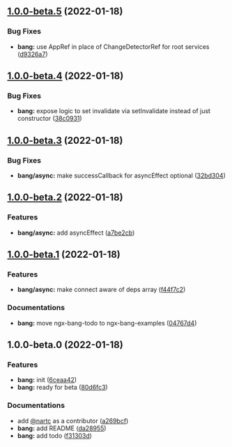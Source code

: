 ## [1.0.0-beta.5](https://github.com/nartc/nartc-workspace/compare/ngx-bang-v1.0.0-beta.4...ngx-bang-v1.0.0-beta.5) (2022-01-18)


### Bug Fixes

* **bang:** use AppRef in place of ChangeDetectorRef for root services ([d9326a7](https://github.com/nartc/nartc-workspace/commit/d9326a75dbb794f5b33bcf89e4a64f8661be32fc))

## [1.0.0-beta.4](https://github.com/nartc/nartc-workspace/compare/ngx-bang-v1.0.0-beta.3...ngx-bang-v1.0.0-beta.4) (2022-01-18)


### Bug Fixes

* **bang:** expose logic to set invalidate via setInvalidate instead of just constructor ([38c0931](https://github.com/nartc/nartc-workspace/commit/38c09316915f71edda59dacb03be256b62b0acdc))

## [1.0.0-beta.3](https://github.com/nartc/nartc-workspace/compare/ngx-bang-v1.0.0-beta.2...ngx-bang-v1.0.0-beta.3) (2022-01-18)


### Bug Fixes

* **bang/async:** make successCallback for asyncEffect optional ([32bd304](https://github.com/nartc/nartc-workspace/commit/32bd30454de8197001b16a29cf1ccd3462452c22))

## [1.0.0-beta.2](https://github.com/nartc/nartc-workspace/compare/ngx-bang-v1.0.0-beta.1...ngx-bang-v1.0.0-beta.2) (2022-01-18)


### Features

* **bang/async:** add asyncEffect ([a7be2cb](https://github.com/nartc/nartc-workspace/commit/a7be2cb6581f911cf7180a3591446ab711298409))

## [1.0.0-beta.1](https://github.com/nartc/nartc-workspace/compare/ngx-bang-v1.0.0-beta.0...ngx-bang-v1.0.0-beta.1) (2022-01-18)


### Features

* **bang/async:** make connect aware of deps array ([f44f7c2](https://github.com/nartc/nartc-workspace/commit/f44f7c235c2c29901aa617e2b8227d5c2abdef67))


### Documentations

* **bang:** move ngx-bang-todo to ngx-bang-examples ([04767d4](https://github.com/nartc/nartc-workspace/commit/04767d4c5f972a9c4b8cc65a60a0272022780bc7))

## 1.0.0-beta.0 (2022-01-18)


### Features

* **bang:** init ([6ceaa42](https://github.com/nartc/nartc-workspace/commit/6ceaa42a2d938f19de0a1d37d25eaabc07967c92))
* **bang:** ready for beta ([80d6fc3](https://github.com/nartc/nartc-workspace/commit/80d6fc3477a7ea5e5416886aa152e5fbbdf40fdb))


### Documentations

* add [@nartc](https://github.com/nartc) as a contributor ([a269bcf](https://github.com/nartc/nartc-workspace/commit/a269bcf96a43fc98b442b1148c1781a6ad9167a4))
* **bang:** add README ([da28955](https://github.com/nartc/nartc-workspace/commit/da2895569526d94fe4b1bf2b3aa6085e8a0f0505))
* **bang:** add todo ([f31303d](https://github.com/nartc/nartc-workspace/commit/f31303d1aff3114a8420e6aeec9d36bc6dfa49c2))

